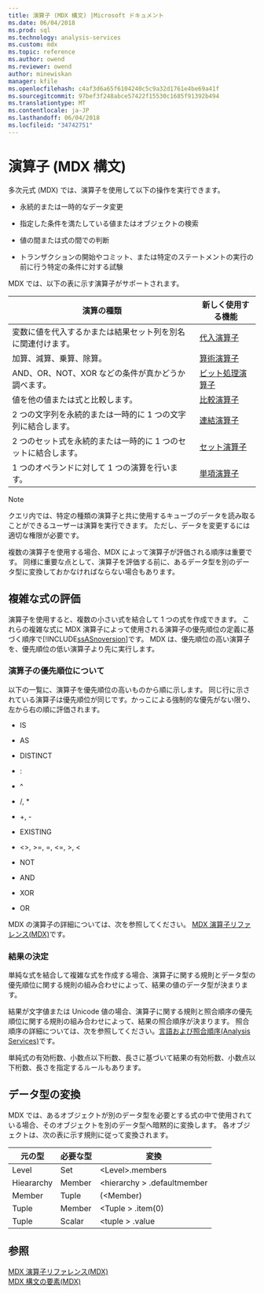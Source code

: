 ```yaml
---
title: 演算子 (MDX 構文) |Microsoft ドキュメント
ms.date: 06/04/2018
ms.prod: sql
ms.technology: analysis-services
ms.custom: mdx
ms.topic: reference
ms.author: owend
ms.reviewer: owend
author: minewiskan
manager: kfile
ms.openlocfilehash: c4af3d6a65f6104240c5c9a32d1761e4be69a41f
ms.sourcegitcommit: 97bef3f248abce57422f15530c1685f91392b494
ms.translationtype: MT
ms.contentlocale: ja-JP
ms.lasthandoff: 06/04/2018
ms.locfileid: "34742751"
---
```

# <a name="operators-mdx-syntax"></a>演算子 (MDX 構文)


  多次元式 (MDX) では、演算子を使用して以下の操作を実行できます。  
  
-   永続的または一時的なデータ変更  
  
-   指定した条件を満たしている値またはオブジェクトの検索  
  
-   値の間または式の間での判断  
  
-   トランザクションの開始やコミット、または特定のステートメントの実行の前に行う特定の条件に対する試験  
  
 MDX では、以下の表に示す演算子がサポートされます。  
  
|演算の種類|新しく使用する機能|  
|---------------------------------------|---------|  
|変数に値を代入するかまたは結果セット列を別名に関連付けます。|[代入演算子](../mdx/assignment-operators.md)|  
|加算、減算、乗算、除算。|[算術演算子](../mdx/arithmetic-operators.md)|  
|AND、OR、NOT、XOR などの条件が真かどうか調べます。|[ビット処理演算子](../mdx/bitwise-operators.md)|  
|値を他の値または式と比較します。|[比較演算子](../mdx/comparison-operators.md)|  
|2 つの文字列を永続的または一時的に 1 つの文字列に結合します。|[連結演算子](../mdx/concatenation-operators.md)|  
|2 つのセット式を永続的または一時的に 1 つのセットに結合します。|[セット演算子](../mdx/set-operators.md)|  
|1 つのオペランドに対して 1 つの演算を行います。|[単項演算子](../mdx/unary-operators.md)|  
  
> [!NOTE]  
>  クエリ内では、特定の種類の演算子と共に使用するキューブのデータを読み取ることができるユーザーは演算を実行できます。 ただし、データを変更するには適切な権限が必要です。  
  
 複数の演算子を使用する場合、MDX によって演算子が評価される順序は重要です。 同様に重要な点として、演算子を評価する前に、あるデータ型を別のデータ型に変換しておかなければならない場合もあります。  
  
## <a name="evaluating-complex-expressions"></a>複雑な式の評価  
 演算子を使用すると、複数の小さい式を結合して 1 つの式を作成できます。 これらの複雑な式に MDX 演算子によって使用される演算子の優先順位の定義に基づく順序で[!INCLUDE[ssASnoversion](../includes/ssasnoversion-md.md)]です。 MDX は、優先順位の高い演算子を、優先順位の低い演算子より先に実行します。  
  
### <a name="understanding-operator-precedence"></a>演算子の優先順位について  
 以下の一覧に、演算子を優先順位の高いものから順に示します。 同じ行に示されている演算子は優先順位が同じです。かっこによる強制的な優先がない限り、左から右の順に評価されます。  
  
-   IS  
  
-   AS  
  
-   DISTINCT  
  
-   :  
  
-   ^  
  
-   /, *  
  
-   +, -  
  
-   EXISTING  
  
-   <>, >=, =, \<=, >, <  
  
-   NOT  
  
-   AND  
  
-   XOR  
  
-   OR  
  
 MDX の演算子の詳細については、次を参照してください。 [MDX 演算子リファレンス&#40;MDX&#41;](../mdx/mdx-operator-reference-mdx.md)です。  
  
### <a name="determining-results"></a>結果の決定  
 単純な式を結合して複雑な式を作成する場合、演算子に関する規則とデータ型の優先順位に関する規則の組み合わせによって、結果の値のデータ型が決まります。  
  
 結果が文字値または Unicode 値の場合、演算子に関する規則と照合順序の優先順位に関する規則の組み合わせによって、結果の照合順序が決まります。 照合順序の詳細については、次を参照してください。[言語および照合順序&#40;Analysis Services&#41;](../analysis-services/languages-and-collations-analysis-services.md)です。  
  
 単純式の有効桁数、小数点以下桁数、長さに基づいて結果の有効桁数、小数点以下桁数、長さを指定するルールもあります。  
  
## <a name="converting-data-types"></a>データ型の変換  
 MDX では、あるオブジェクトが別のデータ型を必要とする式の中で使用されている場合、そのオブジェクトを別のデータ型へ暗黙的に変換します。 各オブジェクトは、次の表に示す規則に従って変換されます。  
  
|元の型|必要な型|変換|  
|-------------------|-----------------|----------------|  
|Level|Set|\<Level>.members|  
|Hieararchy|Member|\<hierarchy > .defaultmember|  
|Member|Tuple|(\<Member)|  
|Tuple|Member|\<Tuple > .item(0)|  
|Tuple|Scalar|\<tuple > .value|  
  
## <a name="see-also"></a>参照  
 [MDX 演算子リファレンス&#40;MDX&#41;](../mdx/mdx-operator-reference-mdx.md)   
 [MDX 構文の要素&#40;MDX&#41;](../mdx/mdx-syntax-elements-mdx.md)  
  
  
